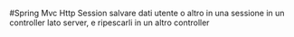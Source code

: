 #Spring Mvc Http Session
salvare dati utente o altro in una sessione in un controller lato server,
e ripescarli in un altro controller